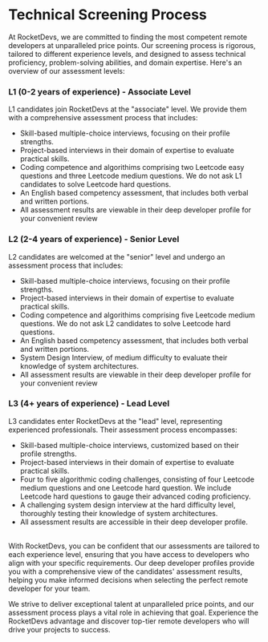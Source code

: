 # Technical Screening Process
At RocketDevs, we are committed to finding the most competent remote developers at unparalleled price points. Our screening process is rigorous, tailored to different experience levels, and designed to assess technical proficiency, problem-solving abilities, and domain expertise. Here's an overview of our assessment levels:

### **L1 (0-2 years of experience) - Associate Level**  
L1 candidates join RocketDevs at the "associate" level. We provide them with a comprehensive assessment process that includes:

* Skill-based multiple-choice interviews, focusing on their profile strengths.
* Project-based interviews in their domain of expertise to evaluate practical skills.
* Coding competence and algorithims comprising two Leetcode easy questions and three Leetcode medium questions. We do not ask L1 candidates to solve Leetcode hard questions.
* An English based competency assessment, that includes both verbal and written portions.
* All assessment results are viewable in their deep developer profile for your convenient review

### **L2 (2-4 years of experience) - Senior Level**
L2 candidates are welcomed at the "senior" level and undergo an assessment process that includes:

* Skill-based multiple-choice interviews, focusing on their profile strengths.
* Project-based interviews in their domain of expertise to evaluate practical skills.
* Coding competence and algorithims comprising five Leetcode medium questions. We do not ask L2 candidates to solve Leetcode hard questions.
* An English based competency assessment, that includes both verbal and written portions.
* System Design Interview, of medium difficulty to evaluate their knowledge of system architectures.
* All assessment results are viewable in their deep developer profile for your convenient review

### **L3 (4+ years of experience) - Lead Level**
L3 candidates enter RocketDevs at the "lead" level, representing experienced professionals. Their assessment process encompasses:

* Skill-based multiple-choice interviews, customized based on their profile strengths.
* Project-based interviews in their domain of expertise to evaluate practical skills.
* Four to five algorithmic coding challenges, consisting of four Leetcode medium questions and one Leetcode hard question. We include Leetcode hard questions to gauge their advanced coding proficiency.
* A challenging system design interview at the hard difficulty level, thoroughly testing their knowledge of system architectures.
* All assessment results are accessible in their deep developer profile.         
  
<br>With RocketDevs, you can be confident that our assessments are tailored to each experience level, ensuring that you have access to developers who align with your specific requirements. Our deep developer profiles provide you with a comprehensive view of the candidates' assessment results, helping you make informed decisions when selecting the perfect remote developer for your team.

We strive to deliver exceptional talent at unparalleled price points, and our assessment process plays a vital role in achieving that goal. Experience the RocketDevs advantage and discover top-tier remote developers who will drive your projects to success.
